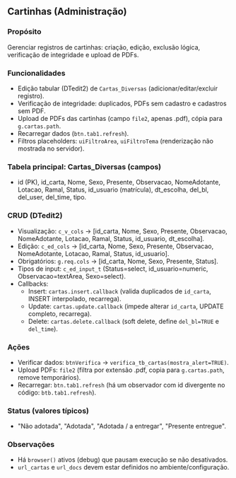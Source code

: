 ## Cartinhas (Administração)

### Propósito
Gerenciar registros de cartinhas: criação, edição, exclusão lógica, verificação de integridade e upload de PDFs.

### Funcionalidades
- Edição tabular (DTedit2) de `Cartas_Diversas` (adicionar/editar/excluir registro).
- Verificação de integridade: duplicados, PDFs sem cadastro e cadastros sem PDF.
- Upload de PDFs das cartinhas (campo `file2`, apenas .pdf), cópia para `g.cartas.path`.
- Recarregar dados (`btn.tab1.refresh`).
- Filtros placeholders: `uiFiltroArea`, `uiFiltroTema` (renderização não mostrada no servidor).

### Tabela principal: Cartas_Diversas (campos)
- id (PK), id_carta, Nome, Sexo, Presente, Observacao, NomeAdotante, Lotacao, Ramal, Status,
  id_usuario (matrícula), dt_escolha, del_bl, del_user, del_time, tipo.

### CRUD (DTedit2)
- Visualização: `c_v_cols` → [id_carta, Nome, Sexo, Presente, Observacao, NomeAdotante, Lotacao, Ramal, Status, id_usuario, dt_escolha].
- Edição: `c_ed_cols` → [id_carta, Nome, Sexo, Presente, Observacao, NomeAdotante, Lotacao, Ramal, Status, id_usuario].
- Obrigatórios: `g.req.cols` → [id_carta, Nome, Sexo, Presente, Status].
- Tipos de input: `c_ed_input_t` (Status=select, id_usuario=numeric, Observacao=textArea, Sexo=select).
- Callbacks:
  - Insert: `cartas.insert.callback` (valida duplicados de `id_carta`, INSERT interpolado, recarrega).
  - Update: `cartas.update.callback` (impede alterar `id_carta`, UPDATE completo, recarrega).
  - Delete: `cartas.delete.callback` (soft delete, define `del_bl=TRUE` e `del_time`).

### Ações
- Verificar dados: `btnVerifica` → `verifica_tb_cartas(mostra_alert=TRUE)`.
- Upload PDFs: `file2` (filtra por extensão .pdf, copia para `g.cartas.path`, remove temporários).
- Recarregar: `btn.tab1.refresh` (há um observador com id divergente no código: `btb.tab1.refresh`).

### Status (valores típicos)
- "Não adotada", "Adotada", "Adotada / a entregar", "Presente entregue".

### Observações
- Há `browser()` ativos (debug) que pausam execução se não desativados.
- `url_cartas` e `url_docs` devem estar definidos no ambiente/configuração.


